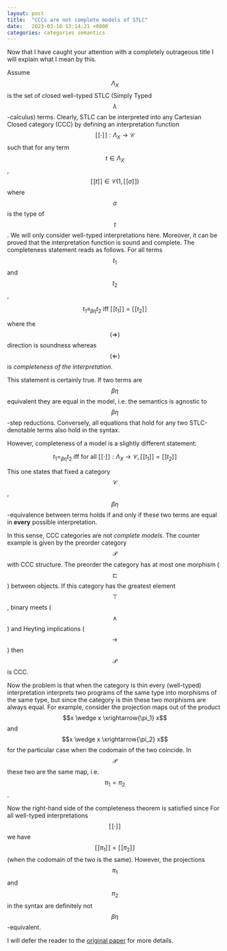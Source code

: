 ```yaml
---
layout: post
title:  "CCCs are not complete models of STLC" 
date:   2023-03-16 13:14:21 +0000
categories: categories semantics 
---
```


Now that I have caught your attention with a completely outrageous title I will
explain what I mean by this.  

Assume $$\Lambda_X$$ is the set of closed well-typed STLC (Simply Typed $$\lambda$$-calculus) terms.
Clearly, STLC can be interpreted into any Cartesian Closed category (CCC) by defining an interpretation function 
$$[\![\cdot]\!] : \Lambda_X \to \mathcal{C}$$ such that for any term $$t \in \Lambda_X$$ , $$[\![t]\!] \in \mathcal{C}(1, [\![\sigma]\!])$$ where $$\sigma$$ is the type of $$t$$. We will only consider well-typed interpretations here. Moreover, it can be proved that the interpretation function is sound and complete.  The completeness statement reads as follows. For all terms $$t_1$$ and $$t_2$$,

$$t_1 \equiv_{\beta\eta} t_2 \text{ iff } [\![t_1]\!] = [\![t_2]\!] $$

where the $$(\Rightarrow)$$ direction is soundness whereas $$(\Leftarrow)$$ is *completeness of the interpretation*.

This statement is certainly true. If two terms are $$\beta\eta$$ equivalent they are equal in the model, i.e. the semantics is agnostic to $$\beta\eta$$-step reductions. Conversely, all equations that hold for any two STLC-denotable terms also hold in the syntax. 

However, completeness of a model is a slightly different statement:

$$t_1 =_{\beta\eta} t_2 \text{ iff for all } [\![ \cdot ]\!] : \Lambda_X \to \mathcal{C}, [\![t_1]\!] = [\![t_2]\!] $$

This one states that fixed a category $$\mathcal{C}$$, $$\beta\eta$$-equivalence between terms holds if and only if these two terms are equal in **every** possible interpretation. 

In this sense, CCC categories are not *complete models*. The counter example is given by the preorder category $$\mathcal{P}$$ with CCC structure. The preorder the category has at most one morphism ($$\sqsubset$$) between objects. If this category has the greatest element $$\top$$, binary meets ($$\wedge$$) and Heyting implications ($$\to$$) then $$\mathcal{P}$$ is CCC. 

Now the problem is that when the category is thin every (well-typed) interpretation interprets two programs of the same type into morphisms of the same type, but since the category is thin these two morphisms are always equal. 
For example, consider the projection maps out of the product  $$x \wedge x \xrightarrow{\pi_1} x$$ and $$x \wedge x \xrightarrow{\pi_2} x$$ for the particular case when the codomain of the two coincide. In $$\mathcal{P}$$ these two are the same map, i.e. $$\pi_1 = \pi_2$$. 

Now the right-hand side of the completeness theorem is satisfied since For all well-typed interpretations $$[\![\cdot]\!]$$ we have $$[\![\pi_1]\!] = [\![\pi_2]\!]$$ (when the codomain of the two is the same). However, the projections $$\pi_1$$ and $$\pi_2$$ in the syntax are definitely not $$\beta\eta$$-equivalent. 


I will defer the reader to the [original paper](https://link.springer.com/chapter/10.1007/BFb0014068) for more details.

